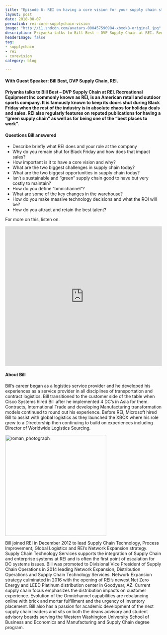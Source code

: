 ```yaml
---
title: "Episode 6: REI on having a core vision for your supply chain strategy"
layout: post
date: 2018-08-07
permalink: rei-core-supplychain-vision
image: "http://i1.sndcdn.com/avatars-000457590984-xbxok8-original.jpg"
description: Priyanka talks to Bill Best – DVP Supply Chain at REI. Recreational Equipment Inc commonly known as REI, is an American retail and outdoor sports company. 
headerImage: false
tag:
- supplychain
- rei
- corevision
category: blog

---
```

#### With Guest Speaker: Bill Best, DVP Supply Chain, REI. 
#### Priyanka talks to Bill Best – DVP Supply Chain at REI. Recreational Equipment Inc commonly known as REI, is an American retail and outdoor sports company. It is famously known to keep its doors shut during Black Friday when the rest of the industry is in absolute chaos for holiday deals and sales. REI also regularly features on reputed publications for having a “green supply chain” as well as for being one of the “best places to work”. 

#### Questions Bill answered
- Describe briefly what REI does and your role at the company
- Why do you remain shut for Black Friday and how does that impact sales?
- How important is it to have a core vision and why?
- What are the two biggest challenges in supply chain today?
- What are the two biggest opportunities in supply chain today?
- Isn’t a sustainable and “green” supply chain good to have but very costly to maintain?
- How do you define “omnichannel”?
- What are some of the key changes in the warehouse?
- How do you make massive technology decisions and what the ROI will be?
- How do you attract and retain the best talent?



For more on this, listen on.


<iframe width="100%" height="450" scrolling="no" frameborder="no" allow="autoplay" src="https://w.soundcloud.com/player/?url=https%3A//api.soundcloud.com/tracks/482201799&color=%235ba28e&auto_play=false&hide_related=false&show_comments=true&show_user=true&show_reposts=false&show_teaser=true&visual=true"></iframe>



#### About Bill

Bill’s career began as a logistics service provider and he developed his experiences as a service provider in all disciplines of transportation and contract logistics. Bill transitioned to the customer side of the table when Cisco Systems hired Bill after he implemented 4 DC’s in Asia for them. Contracts, International Trade and developing Manufacturing transformation models continued to round out his experience. Before REI, Microsoft hired Bill to assist with global logistics as they launched the XBOX where his role grew to a Directorship then continuing to build on experiences including Director of Worldwide Logistics Sourcing.

<img src= "https://events.eft.com/logo-library/speakers/250x250/bill_best.jpg?" alt="roman_photograph" width="325px">


Bill joined REI in December 2012 to lead Supply Chain Technology, Process Improvement, Global Logistics and REI’s Network Expansion strategy. Supply Chain Technology Services supports the integration of Supply Chain and enterprise systems at REI and is often the first point of escalation for DC systems issues. Bill was promoted to Divisional Vice President of Supply Chain Operations in 2014 leading Network Expansion, Distribution Operations and Supply Chain Technology Services. Network Expansion strategy culminated in 2016 with the opening of REI’s newest Net Zero Energy and LEED Platinum distribution center in Goodyear, AZ. Current supply chain focus emphasizes the distribution impacts on customer experience. Evolution of the Omnichannel capabilities are rebalancing online with brick and mortar fulfillment and the urgency of inventory placement.
Bill also has a passion for academic development of the next supply chain leaders and sits on both the deans advisory and student advisory boards serving the Western Washington University School of Business and Economics and Manufacturing and Supply Chain degree program.
